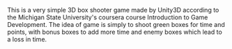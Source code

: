 This is a very simple 3D box shooter game made by Unity3D according to the Michigan State University's coursera course Introduction to Game Development.
The idea of game is simply to shoot green boxes for time and points, with bonus boxes to add more time and enemy boxes which lead to a loss in time.
